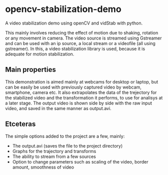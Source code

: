 # opencv-stabilization-demo

A video stabilization demo using openCV and vidStab with python.

This mainly involves reducing the effect of motion due to shaking, rotation or any movement in camera.
The video source is streamed using Gstreamer and can be used with an ip source, a local stream or a videofile (all using gstreamer).
In this, a video stabilization library is used, because it is adequate for motion stabilization.

## Main properties
This demonstration is aimed mainly at webcams for desktop  or laptop, but can be easily be used with previously captured video by webcam, smartphone, camera etc.
It also extrapolates the data of the trejectory for the stabilized video and the transformation it performs, to use for analisys at a later stage.
The output video is shown side by side with the raw input video, and saved in the same manner as output.avi.

## Etceteras
The simple options added to the project are a few, mainly:
* The output.avi (saves the file to the project directory)
* Graphs for the trajectory and transforms
* The ability to stream from a few sources
* Option to change parameters such as scaling of the video, border amount, smoothness of video
